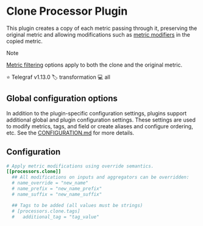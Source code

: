 # Clone Processor Plugin

This plugin creates a copy of each metric passing through it, preserving the
original metric and allowing modifications such as [metric modifiers][modifiers]
in the copied metric.

> [!NOTE]
> [Metric filtering][filtering] options apply to both the clone and the
> original metric.

⭐ Telegraf v1.13.0
🏷️ transformation
💻 all

[modifiers]: /docs/CONFIGURATION.md#modifiers
[filtering]: /docs/CONFIGURATION.md#metric-filtering

## Global configuration options <!-- @/docs/includes/plugin_config.md -->

In addition to the plugin-specific configuration settings, plugins support
additional global and plugin configuration settings. These settings are used to
modify metrics, tags, and field or create aliases and configure ordering, etc.
See the [CONFIGURATION.md][CONFIGURATION.md] for more details.

[CONFIGURATION.md]: ../../../docs/CONFIGURATION.md#plugins

## Configuration

```toml @sample.conf
# Apply metric modifications using override semantics.
[[processors.clone]]
  ## All modifications on inputs and aggregators can be overridden:
  # name_override = "new_name"
  # name_prefix = "new_name_prefix"
  # name_suffix = "new_name_suffix"

  ## Tags to be added (all values must be strings)
  # [processors.clone.tags]
  #   additional_tag = "tag_value"
```
